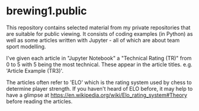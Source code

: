 # brewing1.public
This repository contains selected material from my private repositories that are suitable for public viewing. It consists of coding examples (in Python) as well as some articles written with Jupyter - all of which are about team sport modelling. 

I've given each article in "Jupyter Notebook" a "Technical Rating (TR)" from 0 to 5 with 5 being the most technical. These appear in the article titles. e.g. 'Article Example (TR3)'.

The articles often refer to 'ELO' which is the rating system used by chess to determine player strength. If you haven't heard of ELO before, it may help to have a glimpse at https://en.wikipedia.org/wiki/Elo_rating_system#Theory before reading the articles.
